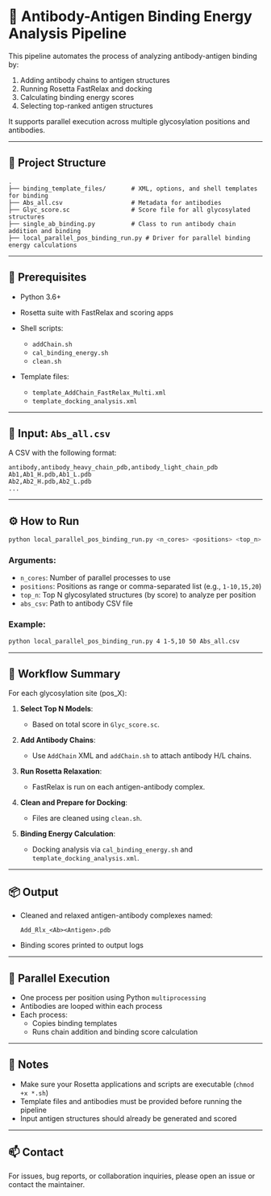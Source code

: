 
# 🤝 Antibody-Antigen Binding Energy Analysis Pipeline

This pipeline automates the process of analyzing antibody-antigen binding by:
1. Adding antibody chains to antigen structures
2. Running Rosetta FastRelax and docking
3. Calculating binding energy scores
4. Selecting top-ranked antigen structures

It supports parallel execution across multiple glycosylation positions and antibodies.

---

## 📁 Project Structure

```
.
├── binding_template_files/       # XML, options, and shell templates for binding
├── Abs_all.csv                   # Metadata for antibodies
├── Glyc_score.sc                 # Score file for all glycosylated structures
├── single_ab_binding.py          # Class to run antibody chain addition and binding
├── local_parallel_pos_binding_run.py # Driver for parallel binding energy calculations
```

---

## 🧪 Prerequisites

- Python 3.6+
- Rosetta suite with FastRelax and scoring apps
- Shell scripts:
  - `addChain.sh`
  - `cal_binding_energy.sh`
  - `clean.sh`

- Template files:
  - `template_AddChain_FastRelax_Multi.xml`
  - `template_docking_analysis.xml`

---

## 📄 Input: `Abs_all.csv`

A CSV with the following format:

```csv
antibody,antibody_heavy_chain_pdb,antibody_light_chain_pdb
Ab1,Ab1_H.pdb,Ab1_L.pdb
Ab2,Ab2_H.pdb,Ab2_L.pdb
...
```

---

## ⚙️ How to Run

```bash
python local_parallel_pos_binding_run.py <n_cores> <positions> <top_n> <abs_csv>
```

### Arguments:

- `n_cores`: Number of parallel processes to use
- `positions`: Positions as range or comma-separated list (e.g., `1-10,15,20`)
- `top_n`: Top N glycosylated structures (by score) to analyze per position
- `abs_csv`: Path to antibody CSV file

### Example:

```bash
python local_parallel_pos_binding_run.py 4 1-5,10 50 Abs_all.csv
```

---

## 🧬 Workflow Summary

For each glycosylation site (pos_X):

1. **Select Top N Models**:
   - Based on total score in `Glyc_score.sc`.

2. **Add Antibody Chains**:
   - Use `AddChain` XML and `addChain.sh` to attach antibody H/L chains.

3. **Run Rosetta Relaxation**:
   - FastRelax is run on each antigen-antibody complex.

4. **Clean and Prepare for Docking**:
   - Files are cleaned using `clean.sh`.

5. **Binding Energy Calculation**:
   - Docking analysis via `cal_binding_energy.sh` and `template_docking_analysis.xml`.

---

## 📦 Output

- Cleaned and relaxed antigen-antibody complexes named:
  ```
  Add_Rlx_<Ab><Antigen>.pdb
  ```

- Binding scores printed to output logs

---

## 🧵 Parallel Execution

- One process per position using Python `multiprocessing`
- Antibodies are looped within each process
- Each process:
  - Copies binding templates
  - Runs chain addition and binding score calculation

---

## 📌 Notes

- Make sure your Rosetta applications and scripts are executable (`chmod +x *.sh`)
- Template files and antibodies must be provided before running the pipeline
- Input antigen structures should already be generated and scored

---

## 📫 Contact

For issues, bug reports, or collaboration inquiries, please open an issue or contact the maintainer.
